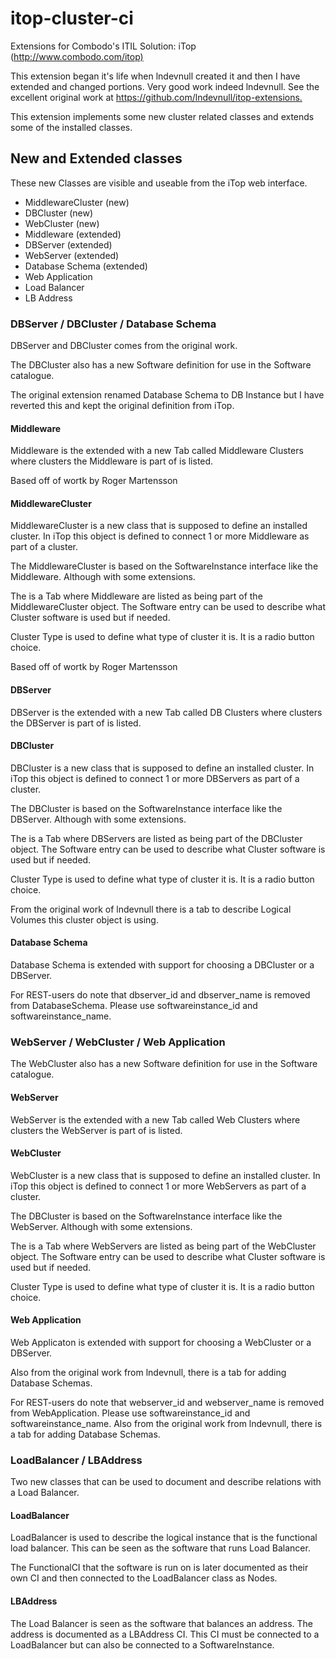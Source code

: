# itop-cluster-ci

Extensions for Combodo's ITIL Solution:   iTop (<http://www.combodo.com/itop)>

This extension began it's life when lndevnull created it and then I have extended and changed portions. Very good work indeed lndevnull.
See the excellent original work at <https://github.com/lndevnull/itop-extensions.>

This extension implements some new cluster related classes and extends some of the installed classes.

## New and Extended classes

These new Classes are visible and useable from the iTop web interface.

* MiddlewareCluster (new)
* DBCluster (new)
* WebCluster (new)
* Middleware (extended)
* DBServer (extended)
* WebServer (extended)
* Database Schema (extended)
* Web Application
* Load Balancer
* LB Address

### DBServer / DBCluster / Database Schema

DBServer and DBCluster comes from the original work.

The DBCluster also has a new Software definition for use in the Software catalogue.

The original extension renamed Database Schema to DB Instance but I have reverted this and kept the original definition from iTop.

#### Middleware

Middleware is the extended with a new Tab called Middleware Clusters where clusters the Middleware is part of is listed.

Based off of wortk by Roger Martensson

#### MiddlewareCluster

MiddlewareCluster is a new class that is supposed to define an installed cluster. In iTop this object is defined to connect 1 or more Middleware as part of a cluster.

The MiddlewareCluster is based on the SoftwareInstance interface like the Middleware. Although with some extensions.

The is a Tab where Middleware are listed as being part of the MiddlewareCluster object.
The Software entry can be used to describe what Cluster software is used but if needed.

Cluster Type is used to define what type of cluster it is. It is a radio button choice.

Based off of wortk by Roger Martensson

#### DBServer

DBServer is the extended with a new Tab called DB Clusters where clusters the DBServer is part of is listed.

#### DBCluster

DBCluster is a new class that is supposed to define an installed cluster. In iTop this object is defined to connect 1 or more DBServers as part of a cluster.

The DBCluster is based on the SoftwareInstance interface like the DBServer. Although with some extensions.

The is a Tab where DBServers are listed as being part of the DBCluster object.
The Software entry can be used to describe what Cluster software is used but if needed.

Cluster Type is used to define what type of cluster it is. It is a radio button choice.

From the original work of lndevnull there is a tab to describe Logical Volumes this cluster object is using.

#### Database Schema

Database Schema is extended with support for choosing a DBCluster or a DBServer.

For REST-users do note that dbserver_id and dbserver_name is removed from DatabaseSchema. Please use softwareinstance_id and
softwareinstance_name.

### WebServer / WebCluster / Web Application

The WebCluster also has a new Software definition for use in the Software catalogue.

#### WebServer

WebServer is the extended with a new Tab called Web Clusters where clusters the WebServer is part of is listed.

#### WebCluster

WebCluster is a new class that is supposed to define an installed cluster. In iTop this object is defined to connect 1 or more WebServers as part of a cluster.

The DBCluster is based on the SoftwareInstance interface like the WebServer. Although with some extensions.

The is a Tab where WebServers are listed as being part of the WebCluster object.
The Software entry can be used to describe what Cluster software is used but if needed.

Cluster Type is used to define what type of cluster it is. It is a radio button choice.

#### Web Application

Web Applicaton is extended with support for choosing a WebCluster or a DBServer.

Also from the original work from lndevnull, there is a tab for adding Database Schemas.

For REST-users do note that webserver_id and webserver_name is removed from WebApplication. Please use softwareinstance_id and
softwareinstance_name.
Also from the original work from lndevnull, there is a tab for adding Database Schemas.

### LoadBalancer / LBAddress
Two new classes that can be used to document and describe relations with a
Load Balancer.

#### LoadBalancer
LoadBalancer is used to describe the logical instance that is the functional load balancer. This can be seen as the software that runs Load Balancer.

The FunctionalCI that the software is run on is later documented as their own CI and then connected to the LoadBalancer class as Nodes.

#### LBAddress
The Load Balancer is seen as the software that balances an address. The address
is documented as a LBAddress CI. This CI must be connected to a LoadBalancer but can also be connected to a SoftwareInstance.
